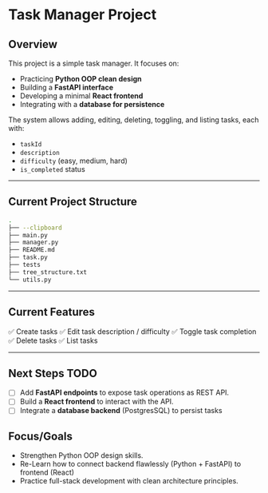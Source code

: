 # Task Manager Project

## Overview

This project is a simple task manager.
It focuses on:

- Practicing **Python OOP clean design**
- Building a **FastAPI interface**
- Developing a minimal **React frontend**
- Integrating with a **database for persistence**

The system allows adding, editing, deleting, toggling, and listing tasks, each with:

- `taskId`
- `description`
- `difficulty` (easy, medium, hard)
- `is_completed` status

---

## Current Project Structure

```bash
.
├── --clipboard
├── main.py
├── manager.py
├── README.md
├── task.py
├── tests
├── tree_structure.txt
└── utils.py
```

---

## Current Features

✅ Create tasks
✅ Edit task description / difficulty
✅ Toggle task completion
✅ Delete tasks
✅ List tasks

---

## Next Steps TODO

- [ ] Add **FastAPI endpoints** to expose task operations as REST API.
- [ ] Build a **React frontend** to interact with the API.
- [ ] Integrate a **database backend** (PostgresSQL) to persist tasks

## Focus/Goals

- Strengthen Python OOP design skills.
- Re-Learn how to connect backend flawlessly (Python + FastAPI) to frontend (React)
- Practice full-stack development with clean architecture principles.
